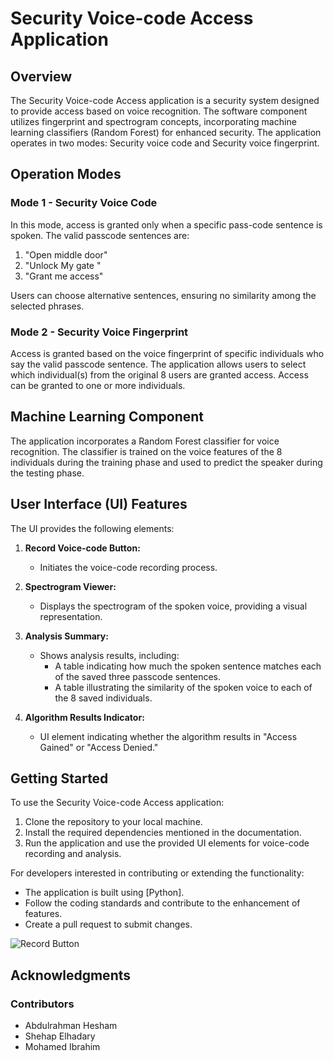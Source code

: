 # Security Voice-code Access Application

## Overview

The Security Voice-code Access application is a security system designed to provide access based on voice recognition. The software component utilizes fingerprint and spectrogram concepts, incorporating machine learning classifiers (Random Forest) for enhanced security. The application operates in two modes: Security voice code and Security voice fingerprint.

## Operation Modes

### Mode 1 - Security Voice Code

In this mode, access is granted only when a specific pass-code sentence is spoken. The valid passcode sentences are:
1. "Open middle door"
2. "Unlock My gate "
3. "Grant me access"

Users can choose alternative sentences, ensuring no similarity among the selected phrases.

### Mode 2 - Security Voice Fingerprint

Access is granted based on the voice fingerprint of specific individuals who say the valid passcode sentence. The application allows users to select which individual(s) from the original 8 users are granted access. Access can be granted to one or more individuals.

## Machine Learning Component

The application incorporates a Random Forest classifier for voice recognition. The classifier is trained on the voice features of the 8 individuals during the training phase and used to predict the speaker during the testing phase.

## User Interface (UI) Features

The UI provides the following elements:

1. **Record Voice-code Button:**
   - Initiates the voice-code recording process.

2. **Spectrogram Viewer:**
   - Displays the spectrogram of the spoken voice, providing a visual representation.

3. **Analysis Summary:**
   - Shows analysis results, including:
      - A table indicating how much the spoken sentence matches each of the saved three passcode sentences.
      - A table illustrating the similarity of the spoken voice to each of the 8 saved individuals.

4. **Algorithm Results Indicator:**
   - UI element indicating whether the algorithm results in "Access Gained" or "Access Denied."

## Getting Started

To use the Security Voice-code Access application:

1. Clone the repository to your local machine.
2. Install the required dependencies mentioned in the documentation.
3. Run the application and use the provided UI elements for voice-code recording and analysis.




For developers interested in contributing or extending the functionality:

- The application is built using [Python].
- Follow the coding standards and contribute to the enhancement of features.
- Create a pull request to submit changes.

![Record Button](images/record_button.png)
## Acknowledgments

### Contributors

- Abdulrahman Hesham
- Shehap Elhadary
- Mohamed Ibrahim

